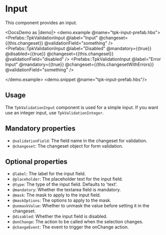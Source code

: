# Input

This component provides an input.

<DocsDemo as |demo|>
  <demo.example @name="tpk-input-prefab.hbs">
      <Prefabs::TpkValidationInput
        @label="Input"
        @changeset={{this.changeset}} 
        @validationField="something"
      />
      <Prefabs::TpkValidationInput
        @label="Disabled"
        @mandatory={{true}}
        @disabled={{true}}
        @changeset={{this.changeset}} 
        @validationField="disabled"
      />
      <Prefabs::TpkValidationInput
        @label="Error Input"
        @mandatory={{true}}
        @changeset={{this.changesetWithErrors}} 
        @validationField="something"
      />

  </demo.example>
  <demo.snippet @name="tpk-input-prefab.hbs"/>
</DocsDemo>

## Usage

The `TpkValidationInput` component is used for a simple input. If you want use an integer input, use `TpkValidationInteger`.

## Mandatory properties

- `@validationField`: The field name in the changeset for validation.
- `@changeset`: The changeset object for form validation.

## Optional properties

- `@label`: The label for the input field.
- `@placeholder`: The placeholder text for the input field.
- `@type`: The type of the input field. Defaults to 'text'.
- `@mandatory`: Whether the textarea field is mandatory.
- `@mask`: The mask to apply to the input field.
- `@maskOptions`: The options to apply to the mask.
- `@unmaskValue`: Whether to unmask the value before setting it in the changeset.
- `@disabled`: Whether the input field is disabled.
- `@onChange`: The action to be called when the selection changes. 
- `@changeEvent`: The event to trigger the onChange action.

